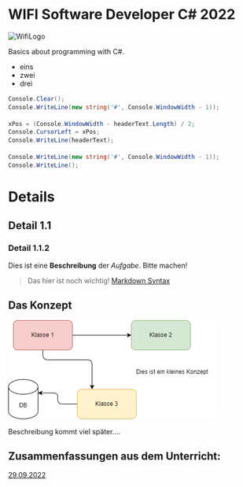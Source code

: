 
# WIFI Software Developer C# 2022

![WifiLogo](/doc/wifi_campus.PNG)

Basics about programming with C#. 

- eins
- zwei
- drei

```csharp 
Console.Clear();
Console.WriteLine(new string('#', Console.WindowWidth - 1));

xPos = (Console.WindowWidth - headerText.Length) / 2;
Console.CursorLeft = xPos;
Console.WriteLine(headerText);

Console.WriteLine(new string('#', Console.WindowWidth - 1));
Console.WriteLine();
```

# Details
## Detail 1.1
### Detail 1.1.2

Dies ist eine **Beschreibung** der _Aufgabe_. Bitte machen!

> Das hier ist noch wichtig!
 [Markdown Syntax](https://www.markdownguide.org/basic-syntax/)
 
 ## Das Konzept

![Konzept](/images/konzept.drawio.png)

Beschreibung kommt viel später....

## Zusammenfassungen aus dem Unterricht:

[29.09.2022](/src/20220929/readme.md)